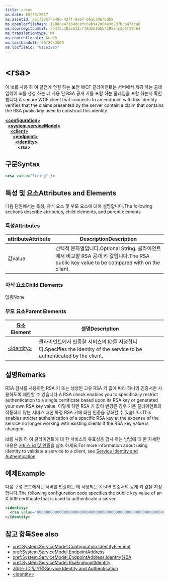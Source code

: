```yaml
---
title: <rsa>
ms.date: 03/30/2017
ms.assetid: ae1f2267-e40d-42ff-8abf-06ab7067bdb9
ms.openlocfilehash: 1698ce421b4dcefc6ab94206443d2d7bca47aca8
ms.sourcegitcommit: 5b475c1855b32cf78d2d1bbb4295e4c236f39464
ms.translationtype: MT
ms.contentlocale: ko-KR
ms.lasthandoff: 09/24/2020
ms.locfileid: "91162285"
---
```

# \<rsa>

<span data-ttu-id="592ce-101">이 id를 사용 하 여 끝점에 연결 하는 보안 WCF 클라이언트는 서버에서 제공 하는 클레임이이 id를 생성 하는 데 사용 된 RSA 공개 키를 포함 하는 클레임을 포함 하는지 확인 합니다.</span><span class="sxs-lookup"><span data-stu-id="592ce-101">A secure WCF client that connects to an endpoint with this identity verifies that the claims presented by the server contain a claim that contains the RSA public key used to construct this identity.</span></span>  
  
[**\<configuration>**](../configuration-element.md)\
&nbsp;&nbsp;[**\<system.serviceModel>**](system-servicemodel.md)\
&nbsp;&nbsp;&nbsp;&nbsp;[**\<client>**](client.md)\
&nbsp;&nbsp;&nbsp;&nbsp;&nbsp;&nbsp;[**\<endpoint>**](endpoint-of-client.md)\
&nbsp;&nbsp;&nbsp;&nbsp;&nbsp;&nbsp;&nbsp;&nbsp;[**\<identity>**](identity.md)\
&nbsp;&nbsp;&nbsp;&nbsp;&nbsp;&nbsp;&nbsp;&nbsp;&nbsp;&nbsp;**\<rsa>**  
  
## <a name="syntax"></a><span data-ttu-id="592ce-102">구문</span><span class="sxs-lookup"><span data-stu-id="592ce-102">Syntax</span></span>  
  
```xml  
<rsa value="String" />
```  
  
## <a name="attributes-and-elements"></a><span data-ttu-id="592ce-103">특성 및 요소</span><span class="sxs-lookup"><span data-stu-id="592ce-103">Attributes and Elements</span></span>  

 <span data-ttu-id="592ce-104">다음 단원에서는 특성, 자식 요소 및 부모 요소에 대해 설명합니다.</span><span class="sxs-lookup"><span data-stu-id="592ce-104">The following sections describe attributes, child elements, and parent elements</span></span>  
  
### <a name="attributes"></a><span data-ttu-id="592ce-105">특성</span><span class="sxs-lookup"><span data-stu-id="592ce-105">Attributes</span></span>  
  
|<span data-ttu-id="592ce-106">attribute</span><span class="sxs-lookup"><span data-stu-id="592ce-106">Attribute</span></span>|<span data-ttu-id="592ce-107">Description</span><span class="sxs-lookup"><span data-stu-id="592ce-107">Description</span></span>|  
|---------------|-----------------|  
|<span data-ttu-id="592ce-108">값</span><span class="sxs-lookup"><span data-stu-id="592ce-108">value</span></span>|<span data-ttu-id="592ce-109">선택적 문자열입니다.</span><span class="sxs-lookup"><span data-stu-id="592ce-109">Optional String.</span></span> <span data-ttu-id="592ce-110">클라이언트에서 비교할 RSA 공개 키 값입니다.</span><span class="sxs-lookup"><span data-stu-id="592ce-110">The RSA public key value to be compared with on the client.</span></span>|  
  
### <a name="child-elements"></a><span data-ttu-id="592ce-111">자식 요소</span><span class="sxs-lookup"><span data-stu-id="592ce-111">Child Elements</span></span>  

 <span data-ttu-id="592ce-112">없음</span><span class="sxs-lookup"><span data-stu-id="592ce-112">None</span></span>  
  
### <a name="parent-elements"></a><span data-ttu-id="592ce-113">부모 요소</span><span class="sxs-lookup"><span data-stu-id="592ce-113">Parent Elements</span></span>  
  
|<span data-ttu-id="592ce-114">요소</span><span class="sxs-lookup"><span data-stu-id="592ce-114">Element</span></span>|<span data-ttu-id="592ce-115">설명</span><span class="sxs-lookup"><span data-stu-id="592ce-115">Description</span></span>|  
|-------------|-----------------|  
|[\<identity>](identity.md)|<span data-ttu-id="592ce-116">클라이언트에서 인증할 서비스의 ID를 지정합니다.</span><span class="sxs-lookup"><span data-stu-id="592ce-116">Specifies the identity of the service to be authenticated by the client.</span></span>|  
  
## <a name="remarks"></a><span data-ttu-id="592ce-117">설명</span><span class="sxs-lookup"><span data-stu-id="592ce-117">Remarks</span></span>  

 <span data-ttu-id="592ce-118">RSA 검사를 사용하면 RSA 키 또는 생성된 고유 RSA 키 값에 따라 하나의 인증서만 사용하도록 제한할 수 있습니다.</span><span class="sxs-lookup"><span data-stu-id="592ce-118">A RSA check enables you to specifically restrict authentication to a single certificate based upon its RSA key or generated your own RSA key value.</span></span> <span data-ttu-id="592ce-119">이렇게 하면 RSA 키 값이 변경된 경우 기존 클라이언트와 작동하지 않는 서비스 대신 특정 RSA 키에 대한 인증을 강화할 수 있습니다.</span><span class="sxs-lookup"><span data-stu-id="592ce-119">This enables stricter authentication of a specific RSA key at the expense of the service no longer working with existing clients if the RSA key value is changed.</span></span>  
  
 <span data-ttu-id="592ce-120">Id를 사용 하 여 클라이언트에 대 한 서비스의 유효성을 검사 하는 방법에 대 한 자세한 내용은 [서비스 id 및 인증](../../../wcf/feature-details/service-identity-and-authentication.md)을 참조 하세요.</span><span class="sxs-lookup"><span data-stu-id="592ce-120">For more information about using identity to validate a service to a client, see [Service Identity and Authentication](../../../wcf/feature-details/service-identity-and-authentication.md).</span></span>  
  
## <a name="example"></a><span data-ttu-id="592ce-121">예제</span><span class="sxs-lookup"><span data-stu-id="592ce-121">Example</span></span>  

 <span data-ttu-id="592ce-122">다음 구성 코드에서는 서버를 인증하는 데 사용되는 X.509 인증서의 공개 키 값을 지정합니다.</span><span class="sxs-lookup"><span data-stu-id="592ce-122">The following configuration code specifies the public key value of an X.509 certificate that is used to authenticate a server.</span></span>  
  
```xml  
<identity>
  <rsa value="0000000000000000000000000000000000000000000000000000000000000000000000000000000000000000000000000000000000000000000000000000000000000000000000000000000000000000000000000000000000000000000000000000000000000000000000000000000000000000000000000000000000000000000000000000000000000000" />
</identity>
```  
  
## <a name="see-also"></a><span data-ttu-id="592ce-123">참고 항목</span><span class="sxs-lookup"><span data-stu-id="592ce-123">See also</span></span>

- <xref:System.ServiceModel.Configuration.IdentityElement>
- <xref:System.ServiceModel.EndpointAddress>
- <xref:System.ServiceModel.EndpointAddress.Identity%2A>
- <xref:System.ServiceModel.RsaEndpointIdentity>
- [<span data-ttu-id="592ce-124">서비스 ID 및 인증</span><span class="sxs-lookup"><span data-stu-id="592ce-124">Service Identity and Authentication</span></span>](../../../wcf/feature-details/service-identity-and-authentication.md)
- [\<identity>](identity.md)
